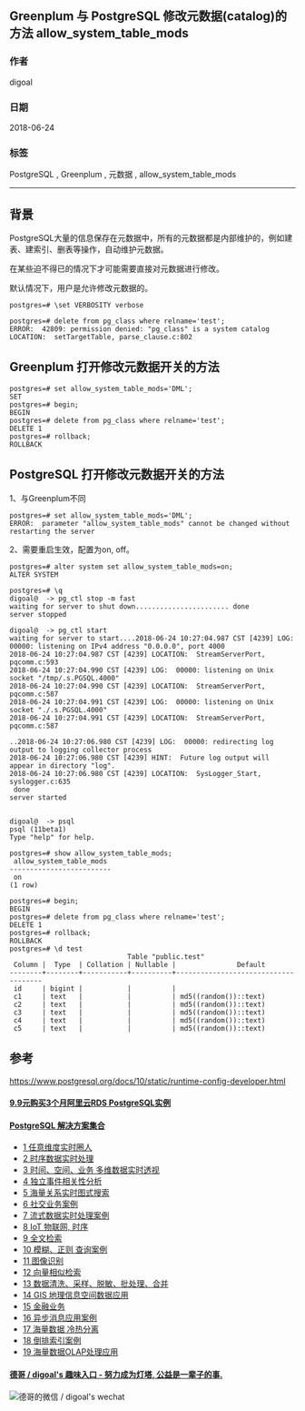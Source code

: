 ## Greenplum 与 PostgreSQL 修改元数据(catalog)的方法 allow_system_table_mods  
                                                             
### 作者                                                             
digoal                                                             
                                                             
### 日期                                                             
2018-06-24                                                           
                                                             
### 标签                                                             
PostgreSQL , Greenplum , 元数据 , allow_system_table_mods   
                                                             
----                                                             
                                                             
## 背景    
PostgreSQL大量的信息保存在元数据中，所有的元数据都是内部维护的，例如建表、建索引、删表等操作，自动维护元数据。  
  
在某些迫不得已的情况下才可能需要直接对元数据进行修改。  
  
默认情况下，用户是允许修改元数据的。  
  
```  
postgres=# \set VERBOSITY verbose  
  
postgres=# delete from pg_class where relname='test';  
ERROR:  42809: permission denied: "pg_class" is a system catalog  
LOCATION:  setTargetTable, parse_clause.c:802  
```  
  
## Greenplum 打开修改元数据开关的方法  
  
```  
postgres=# set allow_system_table_mods='DML';  
SET  
postgres=# begin;  
BEGIN  
postgres=# delete from pg_class where relname='test';  
DELETE 1  
postgres=# rollback;  
ROLLBACK  
```  
  
## PostgreSQL 打开修改元数据开关的方法  
1、与Greenplum不同  
  
```  
postgres=# set allow_system_table_mods='DML';  
ERROR:  parameter "allow_system_table_mods" cannot be changed without restarting the server  
```  
  
2、需要重启生效，配置为on, off。  
  
```  
postgres=# alter system set allow_system_table_mods=on;  
ALTER SYSTEM  
  
postgres=# \q  
digoal@  -> pg_ctl stop -m fast  
waiting for server to shut down....................... done  
server stopped  
  
digoal@  -> pg_ctl start  
waiting for server to start....2018-06-24 10:27:04.987 CST [4239] LOG:  00000: listening on IPv4 address "0.0.0.0", port 4000  
2018-06-24 10:27:04.987 CST [4239] LOCATION:  StreamServerPort, pqcomm.c:593  
2018-06-24 10:27:04.990 CST [4239] LOG:  00000: listening on Unix socket "/tmp/.s.PGSQL.4000"  
2018-06-24 10:27:04.990 CST [4239] LOCATION:  StreamServerPort, pqcomm.c:587  
2018-06-24 10:27:04.991 CST [4239] LOG:  00000: listening on Unix socket "./.s.PGSQL.4000"  
2018-06-24 10:27:04.991 CST [4239] LOCATION:  StreamServerPort, pqcomm.c:587  
  
..2018-06-24 10:27:06.980 CST [4239] LOG:  00000: redirecting log output to logging collector process  
2018-06-24 10:27:06.980 CST [4239] HINT:  Future log output will appear in directory "log".  
2018-06-24 10:27:06.980 CST [4239] LOCATION:  SysLogger_Start, syslogger.c:635  
 done  
server started  
  
  
digoal@  -> psql  
psql (11beta1)  
Type "help" for help.  
  
postgres=# show allow_system_table_mods;  
 allow_system_table_mods   
-------------------------  
 on  
(1 row)  
  
postgres=# begin;  
BEGIN  
postgres=# delete from pg_class where relname='test';  
DELETE 1  
postgres=# rollback;  
ROLLBACK  
postgres=# \d test  
                             Table "public.test"  
 Column |  Type  | Collation | Nullable |               Default                 
--------+--------+-----------+----------+-------------------------------------  
 id     | bigint |           |          |   
 c1     | text   |           |          | md5((random())::text)  
 c2     | text   |           |          | md5((random())::text)  
 c3     | text   |           |          | md5((random())::text)  
 c4     | text   |           |          | md5((random())::text)  
 c5     | text   |           |          | md5((random())::text)  
```  
  
## 参考  
https://www.postgresql.org/docs/10/static/runtime-config-developer.html  
  
  
  
  
  
  
  
  
  
  
  
  
  
  
  
  
  
  
  
  
  
  
  
  
  
  
  
  
  
  
  
  
  
  
  
  
  
  
  
  
  
  
  
  
  
  
#### [9.9元购买3个月阿里云RDS PostgreSQL实例](https://www.aliyun.com/database/postgresqlactivity "57258f76c37864c6e6d23383d05714ea")
  
  
#### [PostgreSQL 解决方案集合](https://yq.aliyun.com/topic/118 "40cff096e9ed7122c512b35d8561d9c8")
- [1 任意维度实时圈人](https://yq.aliyun.com/topic/118 "40cff096e9ed7122c512b35d8561d9c8")
- [2 时序数据实时处理](https://yq.aliyun.com/topic/118 "40cff096e9ed7122c512b35d8561d9c8")
- [3 时间、空间、业务 多维数据实时透视](https://yq.aliyun.com/topic/118 "40cff096e9ed7122c512b35d8561d9c8")
- [4 独立事件相关性分析](https://yq.aliyun.com/topic/118 "40cff096e9ed7122c512b35d8561d9c8")
- [5 海量关系实时图式搜索](https://yq.aliyun.com/topic/118 "40cff096e9ed7122c512b35d8561d9c8")
- [6 社交业务案例](https://yq.aliyun.com/topic/118 "40cff096e9ed7122c512b35d8561d9c8")
- [7 流式数据实时处理案例](https://yq.aliyun.com/topic/118 "40cff096e9ed7122c512b35d8561d9c8")
- [8 IoT 物联网, 时序](https://yq.aliyun.com/topic/118 "40cff096e9ed7122c512b35d8561d9c8")
- [9 全文检索](https://yq.aliyun.com/topic/118 "40cff096e9ed7122c512b35d8561d9c8")
- [10 模糊、正则 查询案例](https://yq.aliyun.com/topic/118 "40cff096e9ed7122c512b35d8561d9c8")
- [11 图像识别](https://yq.aliyun.com/topic/118 "40cff096e9ed7122c512b35d8561d9c8")
- [12 向量相似检索](https://yq.aliyun.com/topic/118 "40cff096e9ed7122c512b35d8561d9c8")
- [13 数据清洗、采样、脱敏、批处理、合并](https://yq.aliyun.com/topic/118 "40cff096e9ed7122c512b35d8561d9c8")
- [14 GIS 地理信息空间数据应用](https://yq.aliyun.com/topic/118 "40cff096e9ed7122c512b35d8561d9c8")
- [15 金融业务](https://yq.aliyun.com/topic/118 "40cff096e9ed7122c512b35d8561d9c8")
- [16 异步消息应用案例](https://yq.aliyun.com/topic/118 "40cff096e9ed7122c512b35d8561d9c8")
- [17 海量数据 冷热分离](https://yq.aliyun.com/topic/118 "40cff096e9ed7122c512b35d8561d9c8")
- [18 倒排索引案例](https://yq.aliyun.com/topic/118 "40cff096e9ed7122c512b35d8561d9c8")
- [19 海量数据OLAP处理应用](https://yq.aliyun.com/topic/118 "40cff096e9ed7122c512b35d8561d9c8")
  
  
#### [德哥 / digoal's 趣味入口 - 努力成为灯塔, 公益是一辈子的事.](https://github.com/digoal/blog/blob/master/README.md "22709685feb7cab07d30f30387f0a9ae")
  
  
![德哥的微信 / digoal's wechat](../pic/digoal_weixin.jpg "f7ad92eeba24523fd47a6e1a0e691b59")
  
